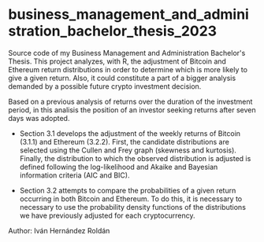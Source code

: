 # business_management_and_administration_bachelor_thesis_2023
Source code of my Business Management and Administration Bachelor's Thesis. This project analyzes, with R, the adjustment of Bitcoin and Ethereum return distributions in order to determine which is more likely to give a given return. Also, it could constitute a part of a bigger analysis demanded by a possible future crypto investment decision.

Based on a previous analysis of returns over the duration of the investment period, in this analisis the position of an investor seeking returns after seven days was adopted.

- Section 3.1 develops the adjustment of the weekly returns of Bitcoin (3.1.1) and Ethereum (3.2.2). First, the candidate distributions are selected using the Cullen and Frey graph (skewness and kurtosis). Finally, the distribution to which the observed distribution is adjusted is defined following the log-likelihood and Akaike and Bayesian information criteria (AIC and BIC).

- Section 3.2 attempts to compare the probabilities of a given return occurring in both Bitcoin and Ethereum. To do this, it is necessary to necessary to use the probability density functions of the distributions we have previously adjusted for each cryptocurrency.

Author: Iván Hernández Roldán
